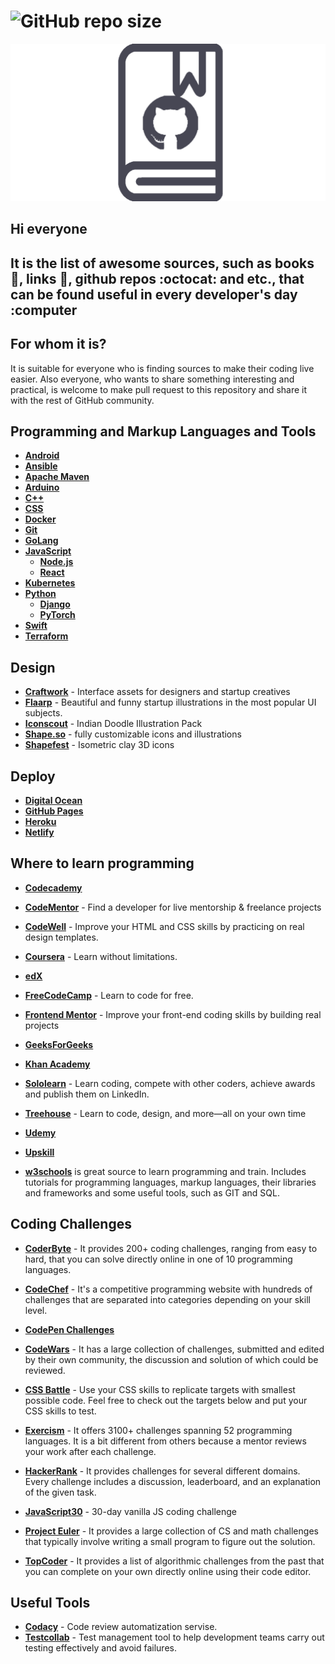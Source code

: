 # ![GitHub repo size](https://img.shields.io/github/repo-size/UlugbekMuslitdinov/awesome-sources?label=size%20of%20all%20books&logo=github&style=for-the-badge)

![Logo](https://github.com/UlugbekMuslitdinov/awesome-sources/blob/main/temp/%D0%91%D0%B5%D0%B7%20%D0%B8%D0%BC%D0%B5%D0%BD%D0%B8-1.png)

## Hi everyone

## It is the list of awesome sources, such as books :green_book:, links :link:, github repos :octocat: and etc., that can be found useful in every developer's day :computer

## For whom it is?

It is suitable for everyone who is finding sources to make their coding live easier. Also everyone, who wants to share something interesting and practical, is welcome to make pull request to this repository and share it with the rest of GitHub community.

## Programming and Markup Languages and Tools

* **[Android](https://github.com/UlugbekMuslitdinov/awesome-sources/tree/main/Android)**
* **[Ansible](https://github.com/UlugbekMuslitdinov/awesome-sources/tree/main/Ansible)**
* **[Apache Maven](https://github.com/UlugbekMuslitdinov/awesome-sources/tree/main/Maven)**
* **[Arduino](https://github.com/UlugbekMuslitdinov/awesome-sources/tree/main/Arduino)**
* **[C++](https://github.com/UlugbekMuslitdinov/awesome-sources/tree/main/C%2B%2B)**
* **[CSS](https://github.com/UlugbekMuslitdinov/awesome-sources/tree/main/CSS)**
* **[Docker](https://github.com/UlugbekMuslitdinov/awesome-sources/tree/main/Docker)**
* **[Git](https://github.com/UlugbekMuslitdinov/awesome-sources/tree/main/Git)**
* **[GoLang](https://github.com/UlugbekMuslitdinov/awesome-sources/tree/main/Golang)**
* **[JavaScript](https://github.com/UlugbekMuslitdinov/awesome-sources/tree/main/JavaScript)**
  * **[Node.js](https://github.com/UlugbekMuslitdinov/awesome-sources/tree/main/JavaScript/Node.js)**
  * **[React](https://github.com/UlugbekMuslitdinov/awesome-sources/tree/main/JavaScript/React)**
* **[Kubernetes](https://github.com/UlugbekMuslitdinov/awesome-sources/tree/main/Kubernetes)**
* **[Python](https://github.com/UlugbekMuslitdinov/awesome-sources/tree/main/Python)**
  * **[Django](https://github.com/UlugbekMuslitdinov/awesome-sources/tree/main/Python/Django)**
  * **[PyTorch](https://github.com/UlugbekMuslitdinov/awesome-sources/tree/main/Python/PyTorch)**
* **[Swift](https://github.com/UlugbekMuslitdinov/awesome-sources/tree/main/Swift)**
* **[Terraform](https://github.com/UlugbekMuslitdinov/awesome-sources/tree/main/Terraform)**

## Design

* **[Craftwork](https://craftwork.design/)** - Interface assets for designers and startup creatives
* **[Flaarp](https://www.ls.graphics/illustrations/flaarp)** - Beautiful and funny startup illustrations in the most popular UI subjects.
* **[Iconscout](https://iconscout.com/illustration-pack/indian-doodle)** - Indian Doodle Illustration Pack
* **[Shape.so](https://shape.so/)** - fully customizable icons and illustrations
* **[Shapefest](https://www.shapefest.com/expansions/isometric-clay-icons)** - Isometric clay 3D icons

## Deploy

* **[Digital Ocean](https://cloud.digitalocean.com/)**
* **[GitHub Pages](https://pages.github.com/)**
* **[Heroku](https://heroku.com/)**
* **[Netlify](https://www.netlify.com/)**

## Where to learn programming

* **[Codecademy](https://www.codecademy.com/)**

* **[CodeMentor](https://www.codementor.io/)** - Find a developer for live mentorship & freelance projects

* **[CodeWell](https://www.codewell.cc/)** - Improve your HTML and CSS skills by practicing on real design templates.

* **[Coursera](https://www.coursera.org/)** - Learn without limitations.

* **[edX](https://www.edx.org/)**

* **[FreeCodeCamp](https://www.freecodecamp.org/)** - Learn to code for free.

* **[Frontend Mentor](https://www.frontendmentor.io/)** - Improve your front-end coding skills by building real projects

* **[GeeksForGeeks](https://www.geeksforgeeks.org/)**

* **[Khan Academy](https://www.khanacademy.org/)**

* **[Sololearn](https://www.sololearn.com/)** - Learn coding, compete with other coders, achieve awards and publish them on LinkedIn.

* **[Treehouse](https://teamtreehouse.com/)** - Learn to code, design, and more—all on your own time

* **[Udemy](https://www.udemy.com/)**

* **[Upskill](https://upskillcourses.com/)**

* **[w3schools](https://www.w3schools.com/)** is great source to learn programming and train. Includes tutorials for programming languages, markup languages, their libraries and frameworks and some useful tools, such as GIT and SQL.

## Coding Challenges

* **[CoderByte](https://coderbyte.com/)** - It provides 200+ coding challenges, ranging from easy to hard, that you can solve directly online in one of 10 programming languages.

* **[CodeChef](https://www.codechef.com/)** - It's a competitive programming website with hundreds of challenges that are separated into categories depending on your skill level.

* **[CodePen Challenges](https://codepen.io/challenges)**

* **[CodeWars](https://www.codewars.com/)** - It has a large collection of challenges, submitted and edited by their own community, the discussion and solution of which could be reviewed.

* **[CSS Battle](https://cssbattle.dev/)** - Use your CSS skills to replicate targets with smallest possible code. Feel free to check out the targets below and put your CSS skills to test.

* **[Exercism](https://exercism.io/)** - It offers 3100+ challenges spanning 52 programming languages. It is a bit different from others because a mentor reviews your work after each challenge.

* **[HackerRank](https://www.hackerrank.com/)** - It provides challenges for several different domains. Every challenge includes a discussion, leaderboard, and an explanation of the given task.

* **[JavaScript30](https://javascript30.com/)** - 30-day vanilla JS coding challenge

* **[Project Euler](https://projecteuler.net/)** - It provides a large collection of CS and math challenges that typically involve writing a small program to figure out the solution.

* **[TopCoder](https://www.topcoder.com/)** - It provides a list of algorithmic challenges from the past that you can complete on your own directly online using their code editor.

## Useful Tools

* **[Codacy](https://www.codacy.com/)** - Code review automatization servise.
* **[Testcollab](https://testcollab.com/)** - Test management tool to help development teams carry out testing effectively and avoid failures.
